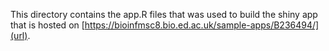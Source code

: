 This directory contains the app.R files that was used to build the shiny app that is hosted on [https://bioinfmsc8.bio.ed.ac.uk/sample-apps/B236494/](url).
